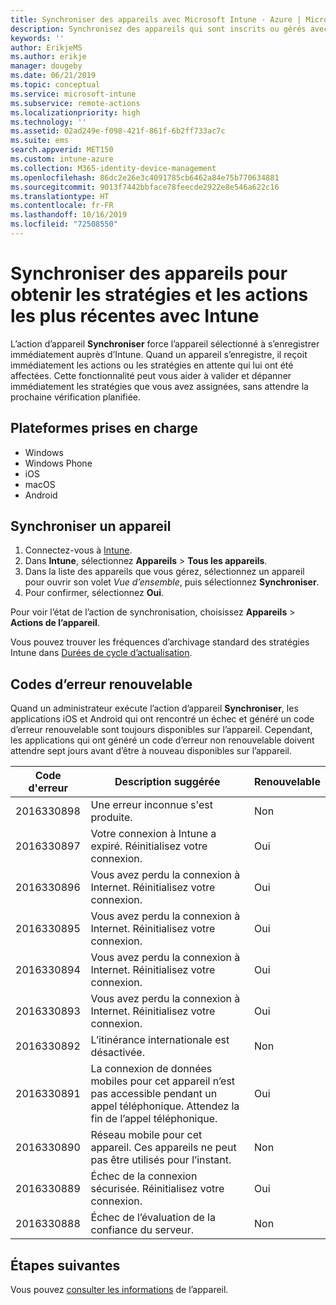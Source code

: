 ```yaml
---
title: Synchroniser des appareils avec Microsoft Intune - Azure | Microsoft Docs
description: Synchronisez des appareils qui sont inscrits ou gérés avec Microsoft Intune afin d’obtenir les stratégies et les actions les plus récentes. Inclut les étapes permettant de synchroniser à l’aide du portail Azure et répertorie les codes d’erreur qui peuvent être retentée.
keywords: ''
author: ErikjeMS
ms.author: erikje
manager: dougeby
ms.date: 06/21/2019
ms.topic: conceptual
ms.service: microsoft-intune
ms.subservice: remote-actions
ms.localizationpriority: high
ms.technology: ''
ms.assetid: 02ad249e-f098-421f-861f-6b2ff733ac7c
ms.suite: ems
search.appverid: MET150
ms.custom: intune-azure
ms.collection: M365-identity-device-management
ms.openlocfilehash: 86dc2e26e3c4091785cb6462a84e75b770634881
ms.sourcegitcommit: 9013f7442bbface78feecde2922e8e546a622c16
ms.translationtype: HT
ms.contentlocale: fr-FR
ms.lasthandoff: 10/16/2019
ms.locfileid: "72508550"
---
```

# <a name="sync-devices-to-get-the-latest-policies-and-actions-with-intune"></a>Synchroniser des appareils pour obtenir les stratégies et les actions les plus récentes avec Intune


L’action d’appareil **Synchroniser** force l’appareil sélectionné à s’enregistrer immédiatement auprès d’Intune. Quand un appareil s’enregistre, il reçoit immédiatement les actions ou les stratégies en attente qui lui ont été affectées. Cette fonctionnalité peut vous aider à valider et dépanner immédiatement les stratégies que vous avez assignées, sans attendre la prochaine vérification planifiée.

## <a name="supported-platforms"></a>Plateformes prises en charge

- Windows
- Windows Phone
- iOS
- macOS
- Android

## <a name="sync-a-device"></a>Synchroniser un appareil

1. Connectez-vous à [Intune](https://go.microsoft.com/fwlink/?linkid=2090973). 
3. Dans **Intune**, sélectionnez **Appareils** > **Tous les appareils**.
4. Dans la liste des appareils que vous gérez, sélectionnez un appareil pour ouvrir son volet *Vue d’ensemble*, puis sélectionnez **Synchroniser**.
5. Pour confirmer, sélectionnez **Oui**.

Pour voir l’état de l’action de synchronisation, choisissez **Appareils** > **Actions de l’appareil**.

Vous pouvez trouver les fréquences d’archivage standard des stratégies Intune dans [Durées de cycle d’actualisation](../configuration/device-profile-troubleshoot.md#how-long-does-it-take-for-devices-to-get-a-policy-profile-or-app-after-they-are-assigned).

## <a name="retryable-error-codes"></a>Codes d’erreur renouvelable

Quand un administrateur exécute l’action d’appareil **Synchroniser**, les applications iOS et Android qui ont rencontré un échec et généré un code d’erreur renouvelable sont toujours disponibles sur l’appareil. Cependant, les applications qui ont généré un code d’erreur non renouvelable doivent attendre sept jours avant d’être à nouveau disponibles sur l’appareil.


| Code d'erreur  | Description suggérée | Renouvelable |
|---|---|---|
| 2016330898 | Une erreur inconnue s'est produite. | Non |
| 2016330897 | Votre connexion à Intune a expiré. Réinitialisez votre connexion. | Oui |
| 2016330896 | Vous avez perdu la connexion à Internet. Réinitialisez votre connexion. | Oui |
| 2016330895 | Vous avez perdu la connexion à Internet. Réinitialisez votre connexion. | Oui |
| 2016330894 | Vous avez perdu la connexion à Internet. Réinitialisez votre connexion. | Oui |
| 2016330893 | Vous avez perdu la connexion à Internet. Réinitialisez votre connexion. | Oui|
| 2016330892 | L’itinérance internationale est désactivée. | Non|
| 2016330891 | La connexion de données mobiles pour cet appareil n’est pas accessible pendant un appel téléphonique. Attendez la fin de l’appel téléphonique. | Oui|
| 2016330890 | Réseau mobile pour cet appareil. Ces appareils ne peut pas être utilisés pour l’instant. | Non|
| 2016330889 | Échec de la connexion sécurisée. Réinitialisez votre connexion. | Oui|
| 2016330888 | Échec de l’évaluation de la confiance du serveur. | Non|

## <a name="next-steps"></a>Étapes suivantes

Vous pouvez [consulter les informations](device-inventory.md) de l’appareil.
 
